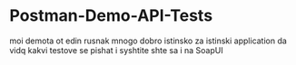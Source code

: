 # Postman-Demo-API-Tests
moi demota ot edin rusnak mnogo dobro istinsko za istinski application da vidq kakvi testove se pishat i syshtite shte sa i na SoapUI
